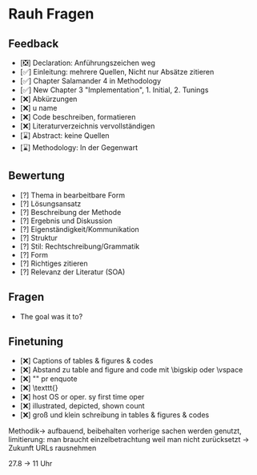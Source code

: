 # Rauh Fragen

## Feedback
- [❎] Declaration: Anführungszeichen weg 
- [✅] Einleitung: mehrere Quellen, Nicht nur Absätze zitieren
- [✅] Chapter Salamander 4 in Methodology
- [✅] New Chapter 3 "Implementation", 1. Initial, 2. Tunings 
- [❌] Abkürzungen
- [❌] u name 
- [❌] Code beschreiben, formatieren
- [❌] Literaturverzeichnis vervollständigen
- [⌛] Abstract: keine Quellen
- [⌛] Methodology: In der Gegenwart


## Bewertung
- [?] Thema in bearbeitbare Form
- [?] Lösungsansatz
- [?] Beschreibung der Methode
- [?] Ergebnis und Diskussion
- [?] Eigenständigkeit/Kommunikation 
- [?] Struktur 
- [?] Stil: Rechtschreibung/Grammatik
- [?] Form
- [?] Richtiges zitieren 
- [?] Relevanz der Literatur (SOA)

## Fragen
- The goal was it to? 


## Finetuning
- [❌] Captions of tables & figures & codes
- [❌] Abstand zu table and figure and code mit \bigskip oder \vspace
- [❌] "" pr enquote
- [❌] \texttt{}
- [❌] host OS or oper. sy first time oper
- [❌] illustrated, depicted, shown count
- [❌] groß und klein schreibung in  tables & figures & codes






Methodik-> aufbauend, beibehalten
vorherige sachen werden genutzt, 
limitierung: man braucht einzelbetrachtung weil man nicht zurücksetzt -> Zukunft
URLs rausnehmen

27.8 -> 11 Uhr 

